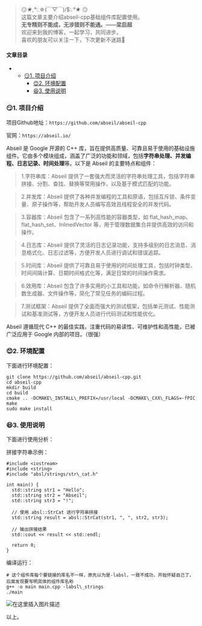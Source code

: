 







> 
> 😏*★,°*:.☆(￣▽￣)/$:*.°★* 😏  
>  这篇文章主要介绍abseil-cpp基础组件库配置使用。  
>  **无专精则不能成，无涉猎则不能通。——梁启超**  
>  欢迎来到我的博客，一起学习，共同进步。  
>  喜欢的朋友可以关注一下，下次更新不迷路🥞
> 
> 
> 




#### 文章目录


* + [:smirk:1. 项目介绍](#smirk1__7)
	+ [:blush:2. 环境配置](#blush2__29)
	+ [:satisfied:3. 使用说明](#satisfied3__42)




### 😏1. 项目介绍


项目Github地址：`https://github.com/abseil/abseil-cpp`


官网：`https://abseil.io/`


Abseil 是 Google 开源的 C++ 库，旨在提供高质量、可靠且易于使用的基础设施组件。它由多个模块组成，涵盖了广泛的功能和领域，包括**字符串处理、并发编程、日志记录、时间处理**等。以下是 Abseil 的主要特点和组件：



> 
> 1.字符串库：Abseil 提供了一套强大而灵活的字符串处理工具，包括字符串拼接、分割、查找、替换等常用操作，以及基于模式匹配的功能。
> 
> 
> 



> 
> 2.并发库：Abseil 提供了各种并发编程的工具和原语，包括互斥锁、条件变量、原子操作等，帮助开发人员编写高效且线程安全的并发代码。
> 
> 
> 



> 
> 3.容器库：Abseil 包含了一系列高性能的容器类型，如 flat\_hash\_map、flat\_hash\_set、InlinedVector 等，用于管理数据集合并提供高效的访问和操作。
> 
> 
> 



> 
> 4.日志库：Abseil 提供了灵活的日志记录功能，支持多级别的日志消息、消息格式化、日志过滤等，方便开发人员进行调试和错误追踪。
> 
> 
> 



> 
> 5.时间库：Abseil 提供了可靠且易于使用的时间处理工具，包括时钟类型、时间间隔计算、日期时间格式化等，满足日常的时间操作需求。
> 
> 
> 



> 
> 6.效用库：Abseil 包含了许多实用的小工具和功能，如命令行解析器、随机数生成器、文件操作等，简化了常见任务的编码过程。
> 
> 
> 



> 
> 7.测试框架：Abseil 提供了全面而强大的测试框架，包括单元测试、性能测试和基准测试等，方便开发人员进行代码测试和性能优化。
> 
> 
> 


Abseil 遵循现代 C++ 的最佳实践，注重代码的易读性、可维护性和高性能，已被广泛应用于 Google 内部的项目。（很强）


### 😊2. 环境配置


下面进行环境配置：



```
git clone https://github.com/abseil/abseil-cpp.git
cd abseil-cpp
mkdir build
cd build
cmake .. -DCMAKE\_INSTALL\_PREFIX=/usr/local -DCMAKE\_CXX\_FLAGS=-fPIC
make
sudo make install

```

### 😆3. 使用说明


下面进行使用分析：


拼接字符串示例：



```
#include <iostream>
#include <string>
#include "absl/strings/str\_cat.h"

int main() {
  std::string str1 = "Hello";
  std::string str2 = "Abseil";
  std::string str3 = "!";
  
  // 使用 absl::StrCat 进行字符串拼接
  std::string result = absl::StrCat(str1, ", ", str2, str3);
  
  // 输出拼接结果
  std::cout << result << std::endl;
  
  return 0;
}

```

编译运行：



```
# 这个组件库每个要链接的库名不一样，原先以为是-labsl，一致不成功，开始怀疑自己了，后面发现要写明具体的组件库名称
g++ -o main main.cpp -labsl\_strings
./main

```

![在这里插入图片描述](https://img-blog.csdnimg.cn/6cbcd6c17cec4dba9bb3c0f895f02fa2.png)


以上。





